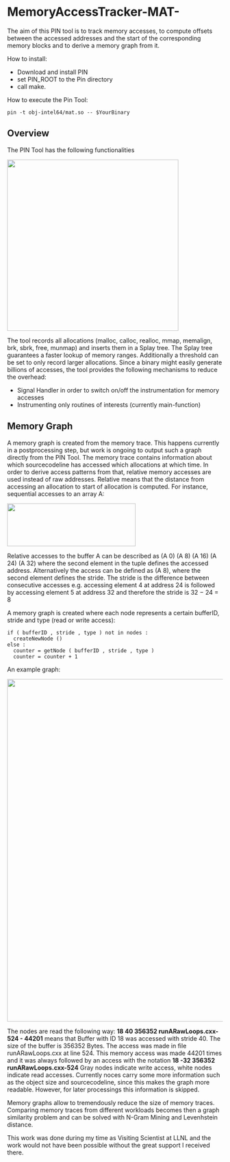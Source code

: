 # MemoryAccessTracker-MAT-
The aim of this PIN tool is to track memory accesses, to compute offsets between the accessed addresses and the start of the corresponding memory blocks and to derive a memory graph from it. 
	
How to install:
   - Download and install PIN
   - set PIN_ROOT to the Pin directory
   - call make.
   
How to execute the Pin Tool:
```
pin -t obj-intel64/mat.so -- $YourBinary 
```
## Overview

The PIN Tool has the following functionalities
<p>
<img src="https://user-images.githubusercontent.com/12165606/34743024-925c7304-f588-11e7-8ec3-86f09906bfa5.png", width="400" height="400" />
 </p>
 The tool records all allocations (malloc, calloc, realloc, mmap, memalign, brk, sbrk, free, munmap) and inserts them in a Splay tree. The Splay tree guarantees a faster lookup of memory ranges. Additionally a threshold can be set to only record larger allocations. Since a binary might easily generate billions of accesses, the tool provides the following mechanisms to reduce the overhead:
 
   * Signal Handler in order to switch on/off the instrumentation for memory accesses
   * Instrumenting only routines of interests (currently main-function)
   
## Memory Graph
A memory graph is created from the memory trace. This happens currently in a postprocessing step, but work is ongoing to output such a graph directly from the PIN Tool. The memory trace contains information about which sourcecodeline has accessed which allocations at which time. In order to derive access patterns from that, relative memory accesses are used instead of raw addresses. Relative means that the distance from accessing an allocation to start of allocation is computed. For instance, sequential accesses to an array A:
<p>
<img src="https://user-images.githubusercontent.com/12165606/34743931-d3d2f594-f58b-11e7-9dce-ff2a24530674.png", width="300" height="100" />
 </p>
Relative accesses to the buffer A can be described as (A 0) (A 8) (A 16) (A 24) (A 32) where the second element in
the tuple defines the accessed address. Alternatively the access can be defined as (A 8), where the second element defines the stride. The stride is the difference between consecutive accesses e.g. accessing element 4 at address 24 is followed by accessing element 5 at address 32 and therefore the stride is 32 − 24 = 8

A memory graph is created where each node represents a certain bufferID, stride and type (read or write access):
 ```
if ( bufferID , stride , type ) not in nodes :
   createNewNode ()
else :
   counter = getNode ( bufferID , stride , type )
   counter = counter + 1
```
An example graph: 
<p>
<img src="https://user-images.githubusercontent.com/12165606/34743029-94b8a898-f588-11e7-968a-8736f44598fc.png", width="800" height="800" />
 </p>
 
The nodes are read the following way: **18 40 356352 runARawLoops.cxx-524 - 44201** means that Buffer with ID 18 was accessed with stride 40. The size of the buffer is 356352 Bytes. The access was made in file runARawLoops.cxx at line 524. This memory access was made 44201 times and it was always followed by an access with the notation **18 -32 356352 runARawLoops.cxx-524** Gray nodes indicate write access, white nodes indicate read accesses. Currently noces carry some more information such as the object size and sourcecodeline, since this makes the graph more readable. However, for later processings this information is skipped.
 
 
Memory graphs allow to tremendously reduce the size of memory traces. Comparing memory traces from different workloads becomes then a graph similarity problem and can be solved with N-Gram Mining and Levenhstein distance. 

This work was done during my time as Visiting Scientist at LLNL and the work would not have been possible without the great support I received there.


